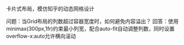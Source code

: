 卡片式布局，模仿知乎的动态网格设计

问题：当Grid布局的列数超过容器宽度时，如何避免内容溢出？
回答：使用minimax(300px,1fr)约束最小列宽，配合auto-fit自动调整列数，同时设置overflow-x:auto允许横向滚动